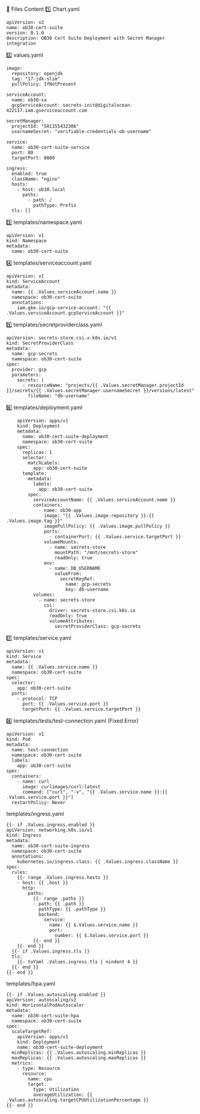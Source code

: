 📝 Files Content
1️⃣ Chart.yaml

    apiVersion: v2
    name: ob30-cert-suite
    version: 0.1.0
    description: OB30 Cert Suite Deployment with Secret Manager integration

2️⃣ values.yaml

    image:
      repository: openjdk
      tag: "17-jdk-slim"
      pullPolicy: IfNotPresent
    
    serviceAccount:
      name: ob30-sa
      gcpServiceAccount: secrets-init@digitalocean-422117.iam.gserviceaccount.com
    
    secretManager:
      projectId: "581155432306"
      usernameSecret: "verifiable-credentials-ob-username"
    
    service:
      name: ob30-cert-suite-service
      port: 80
      targetPort: 8080

    ingress:
      enabled: true
      className: "nginx"
      hosts:
        - host: ob30.local
          paths:
            - path: /
              pathType: Prefix
      tls: []



3️⃣ templates/namespace.yaml
    
    apiVersion: v1
    kind: Namespace
    metadata:
      name: ob30-cert-suite

4️⃣ templates/serviceaccount.yaml
    
    apiVersion: v1
    kind: ServiceAccount
    metadata:
      name: {{ .Values.serviceAccount.name }}
      namespace: ob30-cert-suite
      annotations:
        iam.gke.io/gcp-service-account: "{{ .Values.serviceAccount.gcpServiceAccount }}"

5️⃣ templates/secretproviderclass.yaml

    apiVersion: secrets-store.csi.x-k8s.io/v1
    kind: SecretProviderClass
    metadata:
      name: gcp-secrets
      namespace: ob30-cert-suite
    spec:
      provider: gcp
      parameters:
        secrets: |
          - resourceName: "projects/{{ .Values.secretManager.projectId }}/secrets/{{ .Values.secretManager.usernameSecret }}/versions/latest"
            fileName: "db-username"

6️⃣ templates/deployment.yaml

        apiVersion: apps/v1
        kind: Deployment
        metadata:
          name: ob30-cert-suite-deployment
          namespace: ob30-cert-suite
        spec:
          replicas: 1
          selector:
            matchLabels:
              app: ob30-cert-suite
          template:
            metadata:
              labels:
                app: ob30-cert-suite
            spec:
              serviceAccountName: {{ .Values.serviceAccount.name }}
              containers:
                - name: ob30-app
                  image: "{{ .Values.image.repository }}:{{ .Values.image.tag }}"
                  imagePullPolicy: {{ .Values.image.pullPolicy }}
                  ports:
                    - containerPort: {{ .Values.service.targetPort }}
                  volumeMounts:
                    - name: secrets-store
                      mountPath: "/mnt/secrets-store"
                      readOnly: true
                  env:
                    - name: DB_USERNAME
                      valueFrom:
                        secretKeyRef:
                          name: gcp-secrets
                          key: db-username
              volumes:
                - name: secrets-store
                  csi:
                    driver: secrets-store.csi.k8s.io
                    readOnly: true
                    volumeAttributes:
                      secretProviderClass: gcp-secrets

7️⃣ templates/service.yaml
    
    apiVersion: v1
    kind: Service
    metadata:
      name: {{ .Values.service.name }}
      namespace: ob30-cert-suite
    spec:
      selector:
        app: ob30-cert-suite
      ports:
        - protocol: TCP
          port: {{ .Values.service.port }}
          targetPort: {{ .Values.service.targetPort }}


8️⃣ templates/tests/test-connection.yaml (Fixed Error)

    apiVersion: v1
    kind: Pod
    metadata:
      name: test-connection
      namespace: ob30-cert-suite
      labels:
        app: ob30-cert-suite
    spec:
      containers:
        - name: curl
          image: curlimages/curl:latest
          command: ["curl", "-v", "{{ .Values.service.name }}:{{ .Values.service.port }}"]
      restartPolicy: Never


templates/ingress.yaml
    
    {{- if .Values.ingress.enabled }}
    apiVersion: networking.k8s.io/v1
    kind: Ingress
    metadata:
      name: ob30-cert-suite-ingress
      namespace: ob30-cert-suite
      annotations:
        kubernetes.io/ingress.class: {{ .Values.ingress.className }}
    spec:
      rules:
        {{- range .Values.ingress.hosts }}
        - host: {{ .host }}
          http:
            paths:
              {{- range .paths }}
              - path: {{ .path }}
                pathType: {{ .pathType }}
                backend:
                  service:
                    name: {{ $.Values.service.name }}
                    port:
                      number: {{ $.Values.service.port }}
              {{- end }}
        {{- end }}
      {{- if .Values.ingress.tls }}
      tls:
        {{- toYaml .Values.ingress.tls | nindent 4 }}
      {{- end }}
    {{- end }}
    
templates/hpa.yaml
    
    {{- if .Values.autoscaling.enabled }}
    apiVersion: autoscaling/v2
    kind: HorizontalPodAutoscaler
    metadata:
      name: ob30-cert-suite-hpa
      namespace: ob30-cert-suite
    spec:
      scaleTargetRef:
        apiVersion: apps/v1
        kind: Deployment
        name: ob30-cert-suite-deployment
      minReplicas: {{ .Values.autoscaling.minReplicas }}
      maxReplicas: {{ .Values.autoscaling.maxReplicas }}
      metrics:
        - type: Resource
          resource:
            name: cpu
            target:
              type: Utilization
              averageUtilization: {{ .Values.autoscaling.targetCPUUtilizationPercentage }}
    {{- end }}

